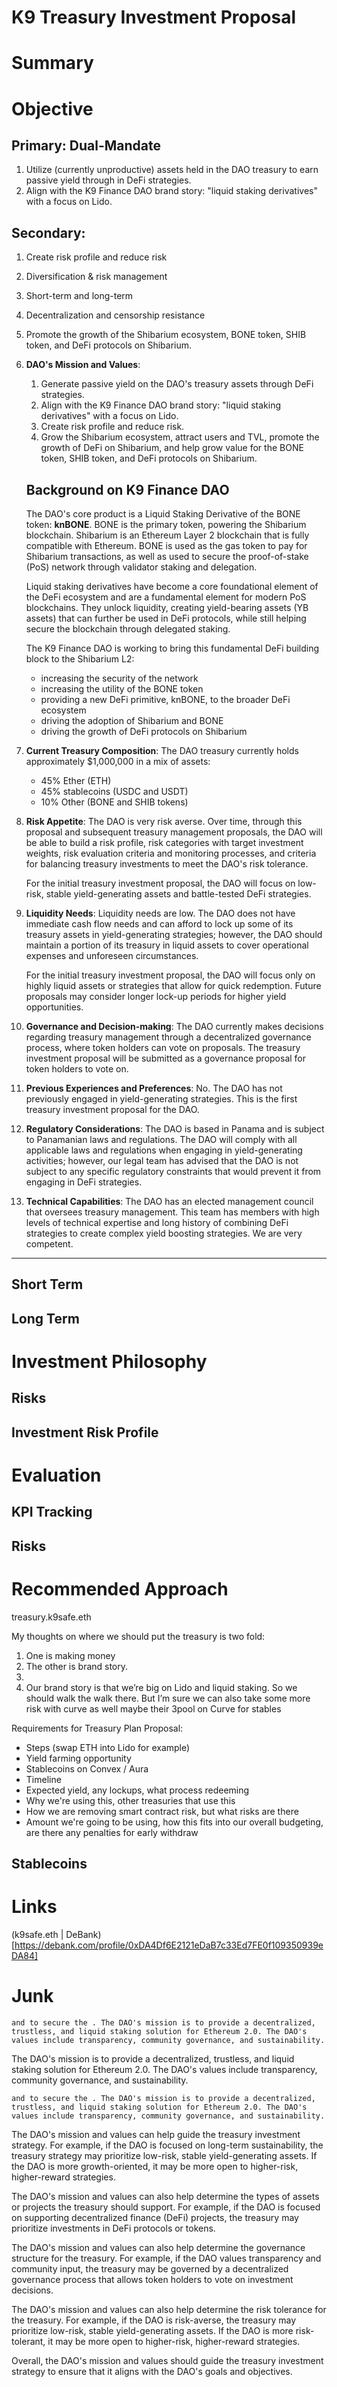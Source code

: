 # **K9 Treasury Investment Proposal**

# Summary

# Objective

## Primary: Dual-Mandate
1. Utilize (currently unproductive) assets held in the DAO treasury to earn passive yield through in DeFi strategies.
2. Align with the K9 Finance DAO brand story: "liquid staking derivatives" with a focus on Lido.

## Secondary:
1. Create risk profile and reduce risk
2. Diversification & risk management
3. Short-term and long-term
4. Decentralization and censorship resistance
5. Promote the growth of the Shibarium ecosystem, BONE token, SHIB token, and DeFi protocols on Shibarium.


1. **DAO's Mission and Values**:

   1. Generate passive yield on the DAO's treasury assets through DeFi strategies.
   2. Align with the K9 Finance DAO brand story: "liquid staking derivatives" with a focus on Lido.
   3. Create risk profile and reduce risk.
   4. Grow the Shibarium ecosystem, attract users and TVL, promote the growth of DeFi on Shibarium, and help grow value for the BONE token, SHIB token, and DeFi protocols on Shibarium.

   ## Background on K9 Finance DAO
   The DAO's core product is a Liquid Staking Derivative of the BONE token: **knBONE**. BONE is the primary token, powering the Shibarium blockchain. Shibarium is an Ethereum Layer 2 blockchain that is fully compatible with Ethereum. BONE is used as the gas token to pay for Shibarium transactions, as well as used to secure the proof-of-stake (PoS) network through validator staking and delegation.

   Liquid staking derivatives have become a core foundational element of the DeFi ecosystem and are a fundamental element for modern PoS blockchains. They unlock liquidity, creating yield-bearing assets (YB assets) that can further be used in DeFi protocols, while still helping secure the blockchain through delegated staking. 
   
   The K9 Finance DAO is working to bring this fundamental DeFi building block to the Shibarium L2:
   - increasing the security of the network
   - increasing the utility of the BONE token
   - providing a new DeFi primitive, knBONE, to the broader DeFi ecosystem 
   - driving the adoption of Shibarium and BONE
   - driving the growth of DeFi protocols on Shibarium
   



2. **Current Treasury Composition**:
   The DAO treasury currently holds approximately $1,000,000 in a mix of assets:
   - 45% Ether (ETH)
   - 45% stablecoins (USDC and USDT)
   - 10% Other (BONE and SHIB tokens)


3. **Risk Appetite**:
   The DAO is very risk averse. Over time, through this proposal and subsequent treasury management proposals, the DAO will be able to build a risk profile, risk categories with target investment weights, risk evaluation criteria and monitoring processes, and criteria for balancing treasury investments to meet the DAO's risk tolerance.

   For the initial treasury investment proposal, the DAO will focus on low-risk, stable yield-generating assets and battle-tested DeFi strategies.

3. **Liquidity Needs**:
   Liquidity needs are low. The DAO does not have immediate cash flow needs and can afford to lock up some of its treasury assets in yield-generating strategies; however, the DAO should maintain a portion of its treasury in liquid assets to cover operational expenses and unforeseen circumstances.

   For the initial treasury investment proposal, the DAO will focus only on highly liquid assets or strategies that allow for quick redemption. Future proposals may consider longer lock-up periods for higher yield opportunities.

4. **Governance and Decision-making**:
   The DAO currently makes decisions regarding treasury management through a decentralized governance process, where token holders can vote on proposals. The treasury investment proposal will be submitted as a governance proposal for token holders to vote on.

5. **Previous Experiences and Preferences**:
   No. The DAO has not previously engaged in yield-generating strategies. This is the first treasury investment proposal for the DAO.

6. **Regulatory Considerations**:
   The DAO is based in Panama and is subject to Panamanian laws and regulations. The DAO will comply with all applicable laws and regulations when engaging in yield-generating activities; however, our legal team has advised that the DAO is not subject to any specific regulatory constraints that would prevent it from engaging in DeFi strategies.

7. **Technical Capabilities**:
   The DAO has an elected management council that oversees treasury management. This team has members with high levels of technical expertise and long history of combining DeFi strategies to create complex yield boosting strategies. We are very competent.




---



## Short Term

## Long Term

# Investment Philosophy

## Risks

## Investment Risk Profile


# Evaluation
## KPI Tracking
## Risks

# Recommended Approach
treasury.k9safe.eth

My thoughts on where we should put the treasury is two fold:
1. One is making money
2. The other is brand story.
3.
4. Our brand story is that we’re big on Lido and liquid staking. So we should walk the walk there. But I’m sure we can also take some more risk with curve as well maybe their 3pool on Curve for stables

Requirements for Treasury Plan Proposal:

- Steps (swap ETH into Lido for example)
- Yield farming opportunity
- Stablecoins on Convex / Aura 
- Timeline 
- Expected yield, any lockups, what process redeeming
- Why we're using this, other treasuries that use this 
- How we are removing smart contract risk, but what risks are there 
- Amount we're going to be using, how this fits into our overall budgeting, are there any penalties for early withdraw


## Stablecoins

# Links
(k9safe.eth | DeBank)[https://debank.com/profile/0xDA4Df6E2121eDaB7c33Ed7FE0f109350939eDA84]


# Junk


    and to secure the . The DAO's mission is to provide a decentralized, trustless, and liquid staking solution for Ethereum 2.0. The DAO's values include transparency, community governance, and sustainability.
   
   
   The DAO's mission is to provide a decentralized, trustless, and liquid staking solution for Ethereum 2.0. The DAO's values include transparency, community governance, and sustainability.
   
   
    and to secure the . The DAO's mission is to provide a decentralized, trustless, and liquid staking solution for Ethereum 2.0. The DAO's values include transparency, community governance, and sustainability.

   The DAO's mission and values can help guide the treasury investment strategy. For example, if the DAO is focused on long-term sustainability, the treasury strategy may prioritize low-risk, stable yield-generating assets. If the DAO is more growth-oriented, it may be more open to higher-risk, higher-reward strategies.

   The DAO's mission and values can also help determine the types of assets or projects the treasury should support. For example, if the DAO is focused on supporting decentralized finance (DeFi) projects, the treasury may prioritize investments in DeFi protocols or tokens.

   The DAO's mission and values can also help determine the governance structure for the treasury. For example, if the DAO values transparency and community input, the treasury may be governed by a decentralized governance process that allows token holders to vote on investment decisions.

   The DAO's mission and values can also help determine the risk tolerance for the treasury. For example, if the DAO is risk-averse, the treasury may prioritize low-risk, stable yield-generating assets. If the DAO is more risk-tolerant, it may be more open to higher-risk, higher-reward strategies.

   Overall, the DAO's mission and values should guide the treasury investment strategy to ensure that it aligns with the DAO's goals and objectives.
